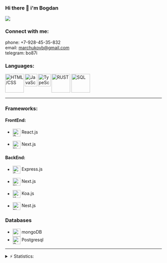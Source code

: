### Hi there 👋 i'm Bogdan
![](https://komarev.com/ghpvc/?username=BogdanMarchukov)


### Connect with me:
phone: +7-928-45-35-832 <br/>
email: marchukovb@gmail.com <br/>
telegram:  bo87i <br/>


### Languages:
<img src = https://upload.wikimedia.org/wikipedia/commons/thumb/1/10/CSS3_and_HTML5_logos_and_wordmarks.svg/1582px-CSS3_and_HTML5_logos_and_wordmarks.svg.png alt="HTML/CSS" width="60" align="left"/>
<img src = "https://upload.wikimedia.org/wikipedia/commons/thumb/9/99/Unofficial_JavaScript_logo_2.svg/1024px-Unofficial_JavaScript_logo_2.svg.png" alt="JavaScript" width="40" align="left" />
<img src = "https://ui-avatars.com/api/?name=TOMMY+SHELBY&size=500&background=1f4182&color=fff&length=2&font-size=0.4" alt="TypeScript" width="40" align="left" />
<img src = "https://avatars.mds.yandex.net/i?id=761ddc031fcf3744a0f2893df8f03995f838ccfd-4055835-images-thumbs&n=13" alt="RUST" width="60" />
<img src = "https://info-comp.ru/wp-content/uploads/images/stories/kartinki2/What_is_SQL_1.jpg" alt="SQL" width="60" />

---

### Frameworks:
#### FrontEnd:
- <img src = "https://www.phpro.be/media/440/download/react%404x.png?v=2" alt="React.js" width="25" align="center" /> React.js

- <img src = "https://logowiki.net/uploads/logo/n/next-js.svg" alt="Next.js" width="25" align="center" /> Next.js

#### BackEnd:
- <img src = "https://polyakovdmitriy.ru/wp-content/uploads/2019/10/Express.JS-%E2%80%93-An-Ideal-Node.JS-Framework-to-develop-Enterprise-Web-Applications.jpg" alt="Express.js" width="25" align="center" /> Express.js

- <img src = "https://logowiki.net/uploads/logo/n/next-js.svg" alt="Next.js" width="25" align="center" /> Next.js
- <img src = "https://miro.medium.com/max/1000/1*suXzT3k1lYrtR91XRDN7gA.png" alt="Koa.js" width="25" align="center" /> Koa.js
- <img src = "https://docs.nestjs.com/assets/logo-small.svg" alt="Nest.js" width="25" align="center" /> Nest.js
### Databases
- <img src = "https://yt3.ggpht.com/ytc/AKedOLR1ULhkE1KlBnOZi9RLmi2y0zskVvjom1YWwA8S=s900-c-k-c0x00ffffff-no-rj" alt="mongoDB" width="25" align="center" /> mongoDB
- <img src = "https://upload.wikimedia.org/wikipedia/commons/thumb/2/29/Postgresql_elephant.svg/640px-Postgresql_elephant.svg.png" alt="Postgresql" width="25" align="center" /> Postgresql
---
<details>
  <summary>⚡ Statistics:</summary>
   <img align="left" alt="codeSTACKr's GitHub Stats" src="https://github-readme-stats.vercel.app/api/top-langs/?username=BogdanMarchukov&langs_count=8&layout=compact" />
    <br />
    <img align="left" alt="codeSTACKr's GitHub Stats" src="https://github-readme-stats.vercel.app/api?username=BogdanMarchukov&show_icons=true" />
</details>




